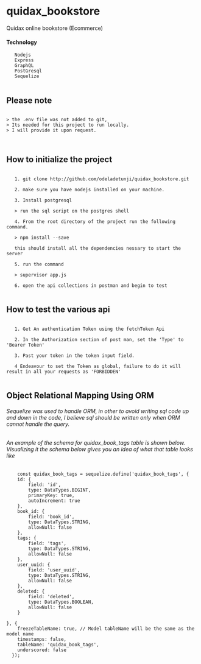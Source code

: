 #  quidax_bookstore
Quidax online bookstore (Ecommerce)

#### Technology
```
   Nodejs
   Express
   GraphQL
   PostGresql
   Sequelize
  
```

## Please note


```

> the .env file was not added to git, 
> Its needed for this project to run locally.
> I will provide it upon request.

  
```

## How to initialize the project

```

   1. git clone http://github.com/odeladetunji/quidax_bookstore.git
   
   2. make sure you have nodejs installed on your machine.
   
   3. Install postgresql
   
   > run the sql script on the postgres shell
   
   4. From the root directory of the project run the following command.
   
   > npm install --save
   
   this should install all the dependencies nessary to start the server
   
   5. run the command
   
   > supervisor app.js
   
   6. open the api collections in postman and begin to test
  
```

## How to test the various api

```

   1. Get An authentication Token using the fetchToken Api

   2. In the Authorization section of post man, set the 'Type' to 'Bearer Token'

   3. Past your token in the token input field.

   4 Endeavour to set the Token as global, failure to do it will result in all your requests as 'FORBIDDEN'
   
```


## Object Relational Mapping Using ORM

###### Sequelize was used to handle ORM, in other to avoid writing sql code up and down in the code, I believe sql should be written only when ORM cannot handle the query. 

###### An example of the schema for quidax_book_tags table is shown below. Visualizing it the schema below gives you an idea of what that table looks like

```
    const quidax_book_tags = sequelize.define('quidax_book_tags', {
    id: {
        field: 'id',
        type: DataTypes.BIGINT,
        primaryKey: true,
        autoIncrement: true
    },
    book_id: {
        field: 'book_id',
        type: DataTypes.STRING,
        allowNull: false
    },
    tags: {
        field: 'tags',
        type: DataTypes.STRING,
        allowNull: false
    },
    user_uuid: {
        field: 'user_uuid',
        type: DataTypes.STRING,
        allowNull: false
    },
    deleted: {
        field: 'deleted',
        type: DataTypes.BOOLEAN,
        allowNull: false
    }
    
}, {
    freezeTableName: true, // Model tableName will be the same as the model name
    timestamps: false,
    tableName: 'quidax_book_tags',
    underscored: false
  });

```

